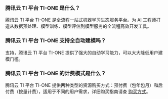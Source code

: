 ### 腾讯云 TI 平台 TI-ONE 是什么？

腾讯云 TI 平台 TI-ONE 是全流程一站式机器学习生态服务平台。为 AI 工程师打造从数据预处理、模型训练、模型评估到模型服务的全流程高效开发工具。

### 腾讯云 TI 平台 TI-ONE 支持全自动建模吗？

支持，腾讯云 TI 平台 TI-ONE 提供了强大的自动学习能力，可以大大降低用户建模门槛。

### 腾讯云 TI 平台 TI-ONE 的计费模式是什么？

腾讯云 TI 平台 TI-ONE 提供两种类型的资源购买方式：预付费（包年包月）和后付费（按量计费），适用于不同的用户需求，详细购买指南请查 [购买方式](https://cloud.tencent.com/document/product/851/74109)。
